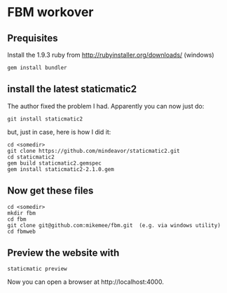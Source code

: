 FBM workover
============

Prequisites
-----------

Install the 1.9.3 ruby from http://rubyinstaller.org/downloads/ (windows)

    gem install bundler


install the latest staticmatic2
-------------------------------

The author fixed the problem I had. Apparently you can now just do:

    git install staticmatic2

but, just in case, here is how I did it:

    cd <somedir>
    git clone https://github.com/mindeavor/staticmatic2.git
    cd staticmatic2
    gem build staticmatic2.gemspec
    gem install staticmatic2-2.1.0.gem


Now get these files
-------------------

    cd <somedir>
    mkdir fbm
    cd fbm
    git clone git@github.com:mikemee/fbm.git  (e.g. via windows utility)
    cd fbmweb


Preview the website with
------------------------

    staticmatic preview

Now you can open a browser at http://localhost:4000.

